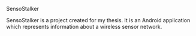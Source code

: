 SensoStalker

SensoStalker is a project created for my thesis. It is an Android application which represents information about a wireless sensor network.
